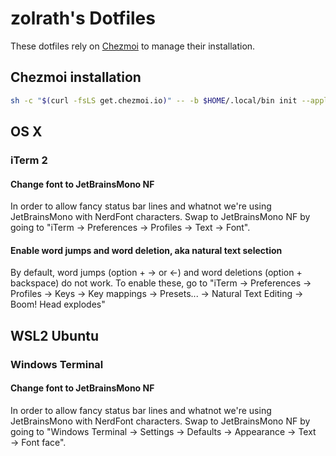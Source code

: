 # zolrath's Dotfiles

These dotfiles rely on [Chezmoi](https://www.chezmoi.io) to manage their installation.

## Chezmoi installation
```sh
sh -c "$(curl -fsLS get.chezmoi.io)" -- -b $HOME/.local/bin init --apply zolrath
```

## OS X
### iTerm 2
#### Change font to JetBrainsMono NF
In order to allow fancy status bar lines and whatnot we're using JetBrainsMono with NerdFont characters.
Swap to JetBrainsMono NF by going to "iTerm → Preferences → Profiles → Text → Font".

#### Enable word jumps and word deletion, aka natural text selection
By default, word jumps (option + → or ←) and word deletions (option + backspace) do not work. To enable these, go to "iTerm → Preferences → Profiles → Keys → Key mappings → Presets... → Natural Text Editing → Boom! Head explodes"

## WSL2 Ubuntu
### Windows Terminal
#### Change font to JetBrainsMono NF
In order to allow fancy status bar lines and whatnot we're using JetBrainsMono with NerdFont characters.
Swap to JetBrainsMono NF by going to "Windows Terminal → Settings → Defaults → Appearance → Text → Font face".
